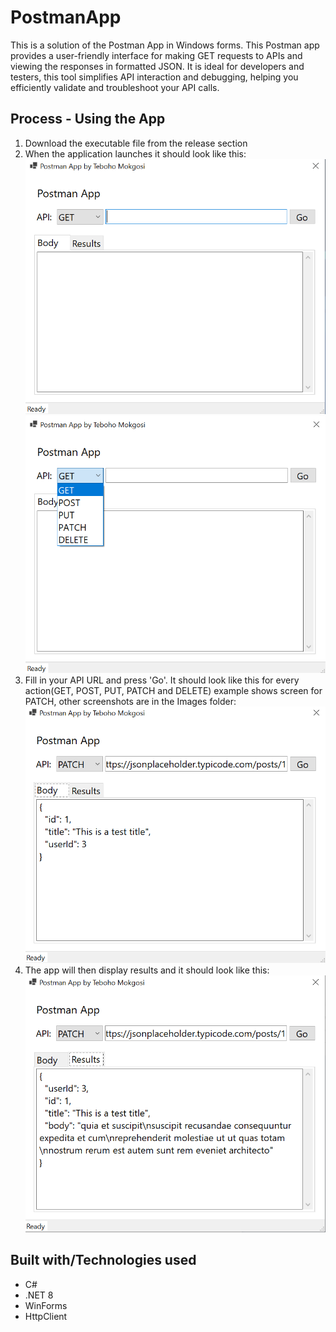 # PostmanApp

This is a solution of the Postman App in Windows forms. This Postman app provides a user-friendly interface for making GET requests to APIs and viewing the responses in formatted JSON. It is ideal for developers and testers, this tool simplifies API interaction and debugging, helping you efficiently validate and troubleshoot your API calls. 

## Process - Using the App
1. Download the executable file from the release section
2. When the application launches it should look like this: ![Screenshot 1 - Postman app Ready to run](./Images/screen1.png "Ready to Run") ![Screenshot 2 - Postman app Actions](./Images/screen2.png "Action Commands") 
3. Fill in your API URL and press 'Go'. It should look like this for every action(GET, POST, PUT, PATCH and DELETE) example shows screen for PATCH, other screenshots are in the Images folder: ![Screenshot 3 - Postman app Entering the URL accompanied by actions](./Images/screen6-PATCH-a.png "Entering the URL")
4. The app will then display results and it should look like this: ![Screenshot 4 - Postman app Displaying results](./Images/screen6-PATCH-b.png "Displaying results")

## Built with/Technologies used
* C#
* .NET 8
* WinForms
* HttpClient
